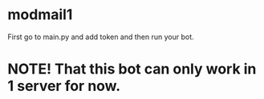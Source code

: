 # modmail1

First go to main.py and add token and then run your bot.
# NOTE! That this bot can only work in 1 server for now.
